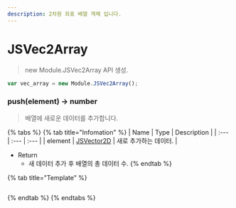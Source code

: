 ```yaml
---
description: 2차원 좌표 배열 객체 입니다.
---
```


# JSVec2Array

> new Module.JSVec2Array API 생성.

```javascript
var vec_array = new Module.JSVec2Array();
```

### push(element) → number

> 배열에 새로운 데이터를 추가합니다.

{% tabs %}
{% tab title="Infomation" %}
| Name | Type | Description |
| :--- | :--- | :--- |
| element | [JSVector2D](jsvector2d.md) | 새로 추가하는 데이터. |

* Return
  * 새 데이터 추가 후 배열의 총 데이터 수.
{% endtab %}

{% tab title="Template" %}
```javascript
```
{% endtab %}
{% endtabs %}

